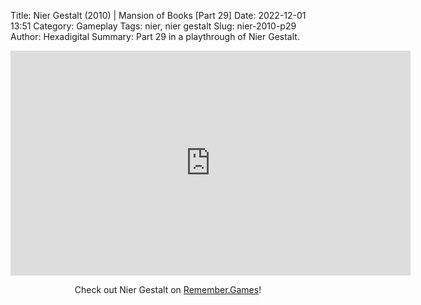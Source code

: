 Title: Nier Gestalt (2010) | Mansion of Books [Part 29]
Date: 2022-12-01 13:51
Category: Gameplay
Tags: nier,  nier gestalt
Slug: nier-2010-p29
Author: Hexadigital
Summary: Part 29 in a playthrough of Nier Gestalt.

<center><iframe src="https://www.youtube.com/embed/-i013aN2z_o?feature=oembed" allow="accelerometer; autoplay; encrypted-media; gyroscope; picture-in-picture" width="640" height="360" frameborder="0"></iframe>

Check out Nier Gestalt on [Remember.Games](https://remember.games/game/2307/nier/)!</center>